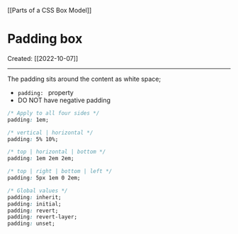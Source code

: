 [[Parts of a CSS Box Model]]

# Padding box
Created:  [[2022-10-07]]

---
The padding sits around the content as white space;
- `padding: ` property
- DO NOT have negative padding
```CSS
/* Apply to all four sides */
padding: 1em;

/* vertical | horizontal */
padding: 5% 10%;

/* top | horizontal | bottom */
padding: 1em 2em 2em;

/* top | right | bottom | left */
padding: 5px 1em 0 2em;

/* Global values */
padding: inherit;
padding: initial;
padding: revert;
padding: revert-layer;
padding: unset;
```












